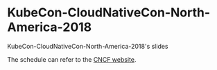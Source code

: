 # KubeCon-CloudNativeCon-North-America-2018

KubeCon-CloudNativeCon-North-America-2018's slides

The schedule can refer to the [CNCF website](https://events.linuxfoundation.org/events/kubecon-cloudnativecon-north-america-2018/schedule/).
